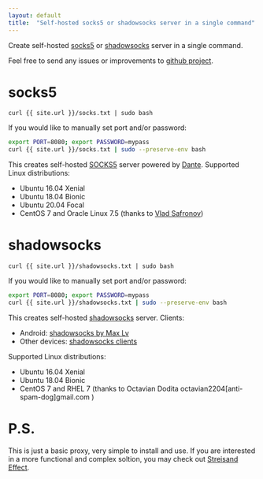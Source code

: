 ```yaml
---
layout: default
title:  "Self-hosted socks5 or shadowsocks server in a single command"
---
```

Create self-hosted [socks5](https://en.wikipedia.org/wiki/SOCKS) or [shadowsocks](https://shadowsocks.org/) server in a single command.

Feel free to send any issues or improvements to [github project](https://github.com/selivan/selivan.github.io-socks/issues).

# socks5
`curl {{ site.url }}/socks.txt | sudo bash`

If you would like to manually set port and/or password:

```bash
export PORT=8080; export PASSWORD=mypass
curl {{ site.url }}/socks.txt | sudo --preserve-env bash
```

This creates self-hosted [SOCKS5](https://en.wikipedia.org/wiki/SOCKS) server powered by [Dante](http://www.inet.no/dante/). Supported Linux distributions:

* Ubuntu 16.04 Xenial
* Ubuntu 18.04 Bionic
* Ubuntu 20.04 Focal
* CentOS 7 and Oracle Linux 7.5 (thanks to [Vlad Safronov](https://github.com/vladsf))

# shadowsocks

`curl {{ site.url }}/shadowsocks.txt | sudo bash`

If you would like to manually set port and/or password:

```bash
export PORT=8080; export PASSWORD=mypass
curl {{ site.url }}/shadowsocks.txt | sudo --preserve-env bash
```

This creates self-hosted [shadowsocks](https://shadowsocks.org/) server. Clients:
* Android: [shadowsocks by Max Lv](https://play.google.com/store/apps/details?id=com.github.shadowsocks)
* Other devices: [shadowsocks clients](https://shadowsocks.org/en/download/clients.html)

Supported Linux distributions:

* Ubuntu 16.04 Xenial
* Ubuntu 18.04 Bionic
* CentOS 7 and RHEL 7 (thanks to Octavian Dodita octavian2204[anti-spam-dog]gmail.com )

# P.S.

This is just a basic proxy, very simple to install and use. If you are interested in a more functional and complex soltion, you may check out [Streisand Effect](https://github.com/StreisandEffect/streisand).
